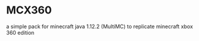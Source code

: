 # MCX360

a simple pack for minecraft java 1.12.2 (MultiMC) to replicate minecraft xbox 360 edition

